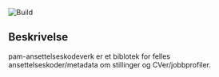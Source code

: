 ![Build](https://github.com/navikt/pam-ansettelseskodeverk/workflows/Build/badge.svg)

## Beskrivelse
pam-ansettelseskodeverk er et biblotek for felles ansettelseskoder/metadata om stillinger og CVer/jobbprofiler.
